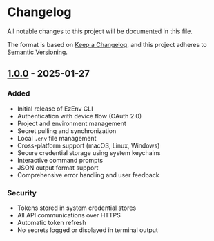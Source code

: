# Changelog

All notable changes to this project will be documented in this file.

The format is based on [Keep a Changelog](https://keepachangelog.com/en/1.0.0/),
and this project adheres to [Semantic Versioning](https://semver.org/spec/v2.0.0.html).

## [1.0.0] - 2025-01-27

### Added
- Initial release of EzEnv CLI
- Authentication with device flow (OAuth 2.0)
- Project and environment management
- Secret pulling and synchronization
- Local `.env` file management
- Cross-platform support (macOS, Linux, Windows)
- Secure credential storage using system keychains
- Interactive command prompts
- JSON output format support
- Comprehensive error handling and user feedback

### Security
- Tokens stored in system credential stores
- All API communications over HTTPS
- Automatic token refresh
- No secrets logged or displayed in terminal output

[1.0.0]: https://github.com/ezenv/ezenv/releases/tag/v1.0.0